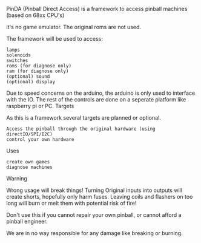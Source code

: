 PinDA (Pinball Direct Access) is a framework to access pinball machines (based on 68xx CPU's)

it's no game emulator. The original roms are not used.

The framework will be used to access:

    lamps
    solenoids
    switches
    roms (for diagnose only)
    ram (for diagnose only)
    (optional) sound
    (optional) display

Due to speed concerns on the arduino, the arduino is only used to interface with the IO. The rest of the controls are done on a seperate platform like raspberry pi or PC.
Targets

As this is a framework several targets are planned or optional.

    Access the pinball through the original hardware (using directIO/SPI/I2C)
    control your own hardware

Uses

    create own games
    diagnose machines

Warning

Wrong usage will break things! Turning Original inputs into outputs will create shorts, hopefully only harm fuses. Leaving coils and flashers on too long will burn or melt them with potential risk of fire!

Don't use this if you cannot repair your own pinball, or cannot afford a pinball engineer.

We are in no way responsible for any damage like breaking or burning. 